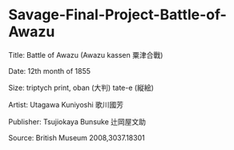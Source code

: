 # Savage-Final-Project-Battle-of-Awazu

Title:  Battle of Awazu (Awazu kassen 粟津合戰)

Date: 12th month of 1855 

Size: triptych print, oban (大判) tate-e (縦絵)

Artist: Utagawa Kuniyoshi 歌川國芳

Publisher: Tsujiokaya Bunsuke 辻岡屋文助

Source: British Museum 2008,3037.18301 
